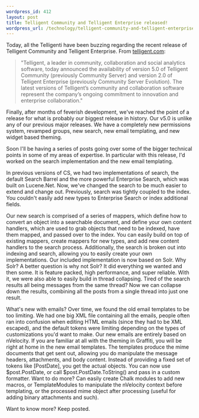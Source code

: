 ```yaml
--- 
wordpress_id: 412
layout: post
title: Telligent Community and Telligent Enterprise released!
wordpress_url: /technology/telligent-community-and-telligent-enterprise-released/
---
```


<p>Today, all the Telligenti have been buzzing regarding the recent release of Telligent Community and Telligent Enterprise.  From <a href="http://telligent.com/newsroom/press-releases/telligent-announces-telligent-community-5-0-and-telligent-enterprise-2-0-and-previews-new-analytics-application/">telligent.com</a>:</p>
<blockquote>&quot;Telligent, a leader in community, collaboration and social analytics software, today announced the availability of version 5.0 of Telligent Community (previously Community Server) and version 2.0 of Telligent Enterprise (previously Community Server Evolution). The latest versions of Telligent&rsquo;s community and collaboration software represent the company&rsquo;s ongoing commitment to innovation and enterprise collaboration.&quot;</blockquote>
<p>Finally, after months of feverish development, we've reached the point of a release for what is probably our biggest release in history.  Our v5.0 is unlike any of our previous major releases.  We have a completely new permissions system, revamped groups, new search, new email templating, and new widget based theming.</p>
<p>Soon I'll be having a series of posts going over some of the bigger technical points in some of my areas of expertise.  In particular with this release, I'd worked on the search implementation and the new email templating.</p>
<p>In previous versions of CS, we had two implementations of search, the default Search Barrel and the more powerful Enterprise Search, which was built on Lucene.Net.  Now, we've changed the search to be much easier to extend and change out.  Previously, search was tightly coupled to the index.  You couldn't easily add new types to Enterprise Search or index additional fields.</p>
<p>Our new search is comprised of a series of mappers, which define how to convert an object into a searchable document, and define your own content handlers, which are used to grab objects that need to be indexed, have them mapped, and passed over to the index.  You can easily build on top of existing mappers, create mappers for new types, and add new content handlers to the search process.  Additionally, the search is broken out into indexing and search, allowing you to easily create your own implementations.  Our included implementation is now based on Solr.  Why Solr?  A better question is why not Solr?  It did everything we wanted and then some.  It is feature packed, high performance, and super reliable.  With it, we were also able to easily build in thread collapsing.  Tired of the search results all being messages from the same thread?  Now we can collapse down the results, combining all the posts from a single thread into just one result.</p>
<p>What's new with emails?  Over time, we found the old email templates to be too limiting.  We had one big XML file containing all the emails, people often ran into confusion when editing HTML emails (since they had to be XML escaped), and the default tokens were limiting depending on the types of customizations you'd want to make.  Our new emails are entirely based on nVelocity.  If you are familiar at all with the theming in Graffiti, you will be right at home in the new email templates.  The templates produce the mime documents that get sent out, allowing you do manipulate the message headers, attachments, and body content.  Instead of providing a fixed set of tokens like [PostDate], you get the actual objects.  You can now use $post.PostDate, or call $post.PostDate.ToString() and pass in a custom formatter.  Want to do more?  Can easily create Chalk modules to add new macros, or TemplateModules to manipulate the nVelocity context before templating, or the processed mime object after processing (useful for adding binary attachments and such).</p>
<p>Want to know more?  Keep posted.</p>
         
